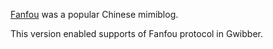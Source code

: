 [Fanfou](http://fanfou.com/) was a popular Chinese mimiblog.

This version enabled supports of Fanfou protocol in Gwibber.
